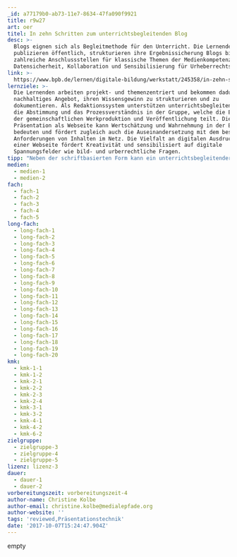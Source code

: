 ```yaml
---
_id: a77179b0-ab73-11e7-8634-47fa090f9921
title: r9w27
art: oer
titel: In zehn Schritten zum unterrichtsbegleitenden Blog
desc: >-
  Blogs eignen sich als Begleitmethode für den Unterricht. Die Lernenden
  publizieren öffentlich, strukturieren ihre Ergebnissicherung Blogs bieten
  zahlreiche Anschlussstellen für klassische Themen der Medienkompetenz wie
  Datensicherheit, Kollaboration und Sensibilisierung für Urheberrechtsfragen.
link: >-
  https://www.bpb.de/lernen/digitale-bildung/werkstatt/245358/in-zehn-schritten-zum-unterrichtsbegleitenden-blog
lernziele: >-
  Die Lernenden arbeiten projekt- und themenzentriert und bekommen dadurch ein
  nachhaltiges Angebot, ihren Wissensgewinn zu strukturieren und zu
  dokumentieren. Als Redaktionssystem unterstützen unterrichtsbegleitende Blogs
  die Abstimmung und das Prozessverständnis in der Gruppe, welche die Erfahrung
  der gemeinschaftlichen Werkproduktion und Veröffentlichung teilt. Die
  Präsentation als Webseite kann Wertschätzung und Wahrnehmung in der Breite
  bedeuten und fördert zugleich auch die Auseinandersetzung mit dem besonderen
  Anforderungen von Inhalten im Netz. Die Vielfalt an digitalen Ausdrucksformen
  einer Webseite fördert Kreativität und sensibilisiert auf digitale
  Spannungsfelder wie bild- und urberrechtliche Fragen.
tipp: "Neben der schriftbasierten Form kann ein unterrichtsbegleitender Blog auch alle anderen Formate der digitalen Präsentation darstellen. Technisch unaufwändig können Fotos, Videos, Podcasts eingebunden werden. \r\nZudem kann ein Blog auch lehrerzentriert als Materialsammlung und für unterschiedliche Lerngruppen genutzt werde.\r\nWeitere Tipps gibt es auf blogkiste.com](http://blogkiste.com)"
medien:
  - medien-1
  - medien-2
fach:
  - fach-1
  - fach-2
  - fach-3
  - fach-4
  - fach-5
long-fach:
  - long-fach-1
  - long-fach-2
  - long-fach-3
  - long-fach-4
  - long-fach-5
  - long-fach-6
  - long-fach-7
  - long-fach-8
  - long-fach-9
  - long-fach-10
  - long-fach-11
  - long-fach-12
  - long-fach-13
  - long-fach-14
  - long-fach-15
  - long-fach-16
  - long-fach-17
  - long-fach-18
  - long-fach-19
  - long-fach-20
kmk:
  - kmk-1-1
  - kmk-1-2
  - kmk-2-1
  - kmk-2-2
  - kmk-2-3
  - kmk-2-4
  - kmk-3-1
  - kmk-3-2
  - kmk-4-1
  - kmk-4-2
  - kmk-6-2
zielgruppe:
  - zielgruppe-3
  - zielgruppe-4
  - zielgruppe-5
lizenz: lizenz-3
dauer:
  - dauer-1
  - dauer-2
vorbereitungszeit: vorbereitungszeit-4
author-name: Christine Kolbe
author-email: christine.kolbe@medialepfade.org
author-website: ''
tags: 'reviewed,Präsentationstechnik'
date: '2017-10-07T15:24:47.904Z'
---
```

empty
